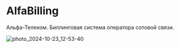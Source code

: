 # AlfaBilling
 Альфа-Телеком. Биллинговая система оператора сотовой связи.

![photo_2024-10-23_12-53-40](https://github.com/user-attachments/assets/77b30539-6c11-4d2d-afec-b901066d4906)
